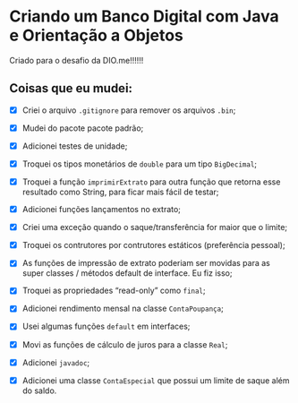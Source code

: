 # Criando um Banco Digital com Java e Orientação a Objetos

Criado para o desafio da DIO.me!!!!!!

## Coisas que eu mudei:

- [X] Criei o arquivo `.gitignore` para remover os arquivos `.bin`;
- [X] Mudei do pacote pacote padrão;
- [X] Adicionei testes de unidade;
- [X] Troquei os tipos monetários de `double` para um tipo `BigDecimal`;
- [X] Troquei a função `imprimirExtrato` para outra função que retorna esse resultado como String, para 
      ficar mais fácil de testar;
- [X] Adicionei funções lançamentos no extrato;      
- [X] Criei uma exceção quando o saque/transferência for maior que o limite;
- [X] Troquei os contrutores por contrutores estáticos (preferência pessoal);
- [X] As funções de impressão de extrato poderiam ser movidas para as super classes / métodos default
      de interface. Eu fiz isso;
- [X] Troquei as propriedades “read-only” como `final`;
- [X] Adicionei rendimento mensal na classe `ContaPoupança`;
- [X] Usei algumas funções `default` em interfaces;
- [X] Movi as funções de cálculo de juros para a classe `Real`;
- [X] Adicionei `javadoc`;
- [X] Adicionei uma classe `ContaEspecial` que possui um limite de saque além do saldo.


